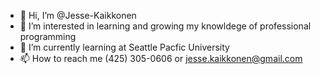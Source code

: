 - 👋 Hi, I’m @Jesse-Kaikkonen
- 👀 I’m interested in learning and growing my knowldege of professional programming
- 🌱 I’m currently learning at Seattle Pacfic University
- 📫 How to reach me (425) 305-0606 or jesse.kaikkonen@gmail.com

<!---
Jesse-Kaikkonen/Jesse-Kaikkonen is a ✨ special ✨ repository because its `README.md` (this file) appears on your GitHub profile.
You can click the Preview link to take a look at your changes.
--->
